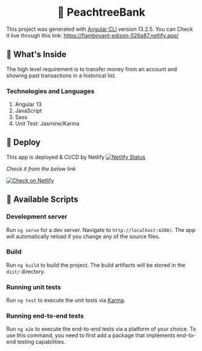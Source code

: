 <h1 align="center"> 🍑 PeachtreeBank </h1>

This project was generated with [Angular CLI](https://github.com/angular/angular-cli) version 13.2.5.
You can Check it live through this link: https://flamboyant-edison-526a87.netlify.app/

## 🧐 What's Inside

The high level requirement is to transfer money from an account and showing past transactions in a historical list.

### **Technologies and Languages**
1. Angular 13
2. JavaScript
3. Sass
4. Unit Test: Jasmine/Karma


## 🚀 Deploy

This app is deployed & CI/CD by Netlify
[![Netlify Status](https://api.netlify.com/api/v1/badges/5b685421-ec9c-484d-b0f7-eb00e0415b99/deploy-status)](https://app.netlify.com/sites/flamboyant-edison-526a87/deploys)


_Check it from the below link_


[![Check on Netlify](https://www.netlify.com/img/deploy/button.svg)](https://flamboyant-edison-526a87.netlify.app/)

## 📜 Available Scripts

### Development server

Run `ng serve` for a dev server. Navigate to `http://localhost:4200/`. The app will automatically reload if you change any of the source files.

### Build

Run `ng build` to build the project. The build artifacts will be stored in the `dist/` directory.

### Running unit tests

Run `ng test` to execute the unit tests via [Karma](https://karma-runner.github.io).

### Running end-to-end tests

Run `ng e2e` to execute the end-to-end tests via a platform of your choice. To use this command, you need to first add a package that implements end-to-end testing capabilities.

